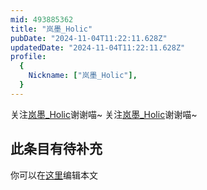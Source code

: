```yaml
---
mid: 493885362
title: "岚墨_Holic"
pubDate: "2024-11-04T11:22:11.628Z"
updatedDate: "2024-11-04T11:22:11.628Z"
profile:
  {
    Nickname: ["岚墨_Holic"],
  }
---
```


关注[岚墨_Holic](https://space.bilibili.com/493885362)谢谢喵~ 关注[岚墨_Holic](https://space.bilibili.com/493885362)谢谢喵~

## 此条目有待补充
你可以在[这里](https://github.com/Yuhanawa/VTuber.ICU/edit/master/src/content/v/岚墨_Holic/index.md)编辑本文

